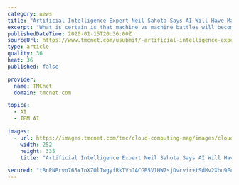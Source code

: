 ```yaml
---
category: news
title: "Artificial Intelligence Expert Neil Sahota Says AI Will Have Major Impact On 2020 Elections And In Medicine"
excerpt: "What is certain is that machine vs machine battles will become more prevalent.\" The author of the influential book Own the AI Revolution (McGraw Hill), Sahota is also an IBM Master Inventor, who led the IBM Watson Group and is a professor at the University of California/Irvine. In addition to its potential impact on the election campaigns ..."
publishedDateTime: 2020-01-15T20:36:00Z
sourceUrl: https://www.tmcnet.com/usubmit/-artificial-intelligence-expert-neil-sahota-says-ai-will-/2020/01/15/9081764.htm
type: article
quality: 36
heat: 36
published: false

provider:
  name: TMCnet
  domain: tmcnet.com

topics:
  - AI
  - IBM AI

images:
  - url: https://images.tmcnet.com/tmc/cloud-computing-mag/images/cloud-computing-0515-cover.jpg
    width: 252
    height: 335
    title: "Artificial Intelligence Expert Neil Sahota Says AI Will Have Major Impact On 2020 Elections And In Medicine"

secured: "tBnPNBrvo765xIoXZOlTwgyfRkTVnJACGB5V1HW7sjDvcvir+tSdMv2Xbu9EctQZ0bD27calgkNWbUXIkuDL98EfdRYKHMr2drP0PT7War4LW486mtGsKv51TBEVcNU0XYu6bE/ON+03SoEnz8cq7iAr+gYFiKufQoBa2KiLpEwwiSD1Fb7ZK/kCZ4PEJkz610gugYnuuV3rDItleHA3yD6/aPiJagzPOP/GSmPDhuKhM6tNO8IQtcrMZrh42CYDdW902FeOjulRlV7H9jrlcV30ercHZXmu4Ck6M0F/ja1r/J0O7u4JbADHtoQQv/OA;KBnIl85zJzHY4gV6pt62hw=="
---
```


